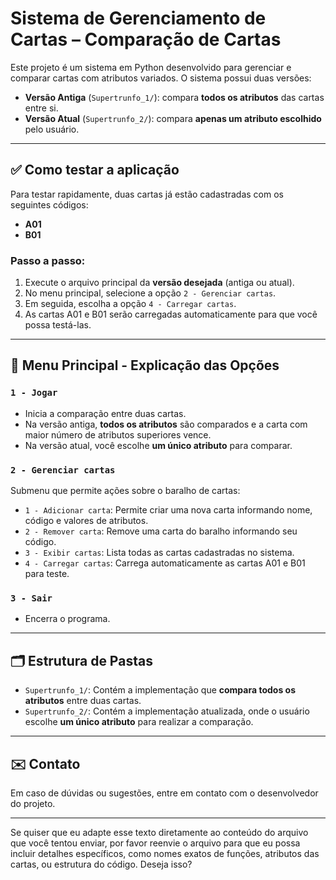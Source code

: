 # Sistema de Gerenciamento de Cartas – Comparação de Cartas

Este projeto é um sistema em Python desenvolvido para gerenciar e comparar cartas com atributos variados. O sistema possui duas versões:

* **Versão Antiga** (`Supertrunfo_1/`): compara **todos os atributos** das cartas entre si.
* **Versão Atual** (`Supertrunfo_2/`): compara **apenas um atributo escolhido** pelo usuário.

---

## ✅ Como testar a aplicação

Para testar rapidamente, duas cartas já estão cadastradas com os seguintes códigos:

* **A01**
* **B01**

### Passo a passo:

1. Execute o arquivo principal da **versão desejada** (antiga ou atual).
2. No menu principal, selecione a opção `2 - Gerenciar cartas`.
3. Em seguida, escolha a opção `4 - Carregar cartas`.
4. As cartas A01 e B01 serão carregadas automaticamente para que você possa testá-las.

---

## 🔧 Menu Principal - Explicação das Opções

### `1 - Jogar`

* Inicia a comparação entre duas cartas.
* Na versão antiga, **todos os atributos** são comparados e a carta com maior número de atributos superiores vence.
* Na versão atual, você escolhe **um único atributo** para comparar.

### `2 - Gerenciar cartas`

Submenu que permite ações sobre o baralho de cartas:

* `1 - Adicionar carta`: Permite criar uma nova carta informando nome, código e valores de atributos.
* `2 - Remover carta`: Remove uma carta do baralho informando seu código.
* `3 - Exibir cartas`: Lista todas as cartas cadastradas no sistema.
* `4 - Carregar cartas`: Carrega automaticamente as cartas A01 e B01 para teste.

### `3 - Sair`

* Encerra o programa.

---

## 🗂 Estrutura de Pastas

* `Supertrunfo_1/`: Contém a implementação que **compara todos os atributos** entre duas cartas.
* `Supertrunfo_2/`: Contém a implementação atualizada, onde o usuário escolhe **um único atributo** para realizar a comparação.

---

## ✉️ Contato

Em caso de dúvidas ou sugestões, entre em contato com o desenvolvedor do projeto.

---

Se quiser que eu adapte esse texto diretamente ao conteúdo do arquivo que você tentou enviar, por favor reenvie o arquivo para que eu possa incluir detalhes específicos, como nomes exatos de funções, atributos das cartas, ou estrutura do código. Deseja isso?
